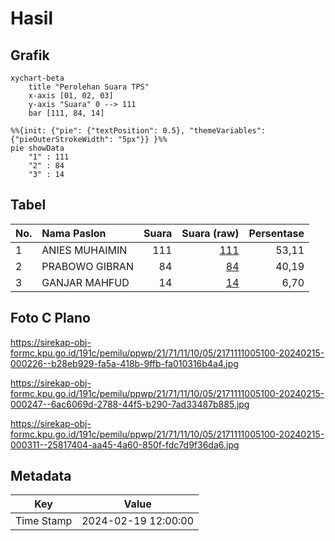 # Hasil

## Grafik

```mermaid
xychart-beta
    title "Perolehan Suara TPS"
    x-axis [01, 02, 03]
    y-axis "Suara" 0 --> 111
    bar [111, 84, 14]
```

```mermaid
%%{init: {"pie": {"textPosition": 0.5}, "themeVariables": {"pieOuterStrokeWidth": "5px"}} }%%
pie showData
    "1" : 111
    "2" : 84
    "3" : 14
```

## Tabel

| No. | Nama Paslon    | Suara | Suara (raw) | Persentase |
|:--- |:-------------- | -----:| -----------:| ----------:|
| 1   | ANIES MUHAIMIN | 111   | [111][p-1]  | 53,11      |
| 2   | PRABOWO GIBRAN | 84    | [84][p-2]   | 40,19      |
| 3   | GANJAR MAHFUD  | 14    | [14][p-3]   | 6,70       |


[p-1]: https://github.com/gigit-pemilu/pemilu-2024-21-kepulauan-riau/blob/main/pilpres/hitung-suara/sub/21-kepulauan-riau/sub/71-kota-batam/sub/11-sagulung/sub/1005-sungai-langkai/sub/100-tps/sub/paslon-1.txt
[p-2]: https://github.com/gigit-pemilu/pemilu-2024-21-kepulauan-riau/blob/main/pilpres/hitung-suara/sub/21-kepulauan-riau/sub/71-kota-batam/sub/11-sagulung/sub/1005-sungai-langkai/sub/100-tps/sub/paslon-2.txt
[p-3]: https://github.com/gigit-pemilu/pemilu-2024-21-kepulauan-riau/blob/main/pilpres/hitung-suara/sub/21-kepulauan-riau/sub/71-kota-batam/sub/11-sagulung/sub/1005-sungai-langkai/sub/100-tps/sub/paslon-3.txt

## Foto C Plano

https://sirekap-obj-formc.kpu.go.id/191c/pemilu/ppwp/21/71/11/10/05/2171111005100-20240215-000226--b28eb929-fa5a-418b-9ffb-fa010316b4a4.jpg

https://sirekap-obj-formc.kpu.go.id/191c/pemilu/ppwp/21/71/11/10/05/2171111005100-20240215-000247--6ac6069d-2788-44f5-b290-7ad33487b885.jpg

https://sirekap-obj-formc.kpu.go.id/191c/pemilu/ppwp/21/71/11/10/05/2171111005100-20240215-000311--25817404-aa45-4a60-850f-fdc7d9f36da6.jpg


## Metadata

| Key        | Value               |
| ---------- | ------------------- |
| Time Stamp | 2024-02-19 12:00:00 |



